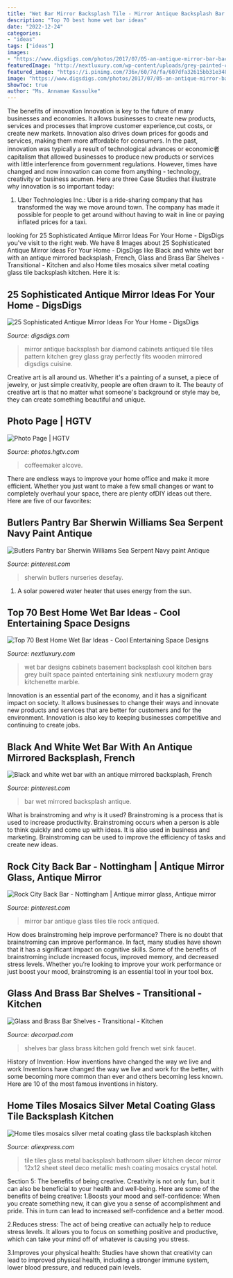 ```yaml
---
title: "Wet Bar Mirror Backsplash Tile - Mirror Antique Backsplash Bar Diamond Cabinets Antiqued Tile Tiles Pattern Kitchen Grey Glass Gray Perfectly Fits Wooden Mirrored Digsdigs Cuisine"
description: "Top 70 best home wet bar ideas"
date: "2022-12-24"
categories:
- "ideas"
tags: ["ideas"]
images:
- "https://www.digsdigs.com/photos/2017/07/05-an-antique-mirror-bar-backsplash-fits-grey-and-white-cabinets-perfectly.jpg"
featuredImage: "http://nextluxury.com/wp-content/uploads/grey-painted-cabinets-large-wet-bar-ideas-with-marble-backsplash.jpg"
featured_image: "https://i.pinimg.com/736x/60/7d/fa/607dfa32615bb31e348ade39f7c46bec.jpg"
image: "https://www.digsdigs.com/photos/2017/07/05-an-antique-mirror-bar-backsplash-fits-grey-and-white-cabinets-perfectly.jpg"
ShowToc: true
author: "Ms. Annamae Kassulke"
---
```



The benefits of innovation
Innovation is key to the future of many businesses and economies. It allows businesses to create new products, services and processes that improve customer experience,cut costs, or create new markets. Innovation also drives down prices for goods and services, making them more affordable for consumers. In the past, innovation was typically a result of technological advances or economic者 capitalism that allowed businesses to produce new products or services with little interference from government regulations. However, times have changed and now innovation can come from anything - technology, creativity or business acumen. Here are three Case Studies that illustrate why innovation is so important today: 
1) Uber Technologies Inc.: Uber is a ride-sharing company that has transformed the way we move around town. The company has made it possible for people to get around without having to wait in line or paying inflated prices for a taxi.

	

		
looking for 25 Sophisticated Antique Mirror Ideas For Your Home - DigsDigs you've visit to the right web. We have 8 Images about 25 Sophisticated Antique Mirror Ideas For Your Home - DigsDigs like Black and white wet bar with an antique mirrored backsplash, French, Glass and Brass Bar Shelves - Transitional - Kitchen and also Home tiles mosaics silver metal coating glass tile backsplash kitchen. Here it is:
		
    
## 25 Sophisticated Antique Mirror Ideas For Your Home - DigsDigs

<img loading=lazy src="https://www.digsdigs.com/photos/2017/07/05-an-antique-mirror-bar-backsplash-fits-grey-and-white-cabinets-perfectly.jpg" onerror="this.onerror=null;this.src='https://tse4.mm.bing.net/th?id=OIP.S7QoYniwvZoIjUdauXWR4QHaLH&amp;pid=15.1';" alt="25 Sophisticated Antique Mirror Ideas For Your Home - DigsDigs">

_Source: digsdigs.com_

>mirror antique backsplash bar diamond cabinets antiqued tile tiles pattern kitchen grey glass gray perfectly fits wooden mirrored digsdigs cuisine. 

	

Creative art is all around us. Whether it's a painting of a sunset, a piece of jewelry, or just simple creativity, people are often drawn to it. The beauty of creative art is that no matter what someone's background or style may be, they can create something beautiful and unique.

    
## Photo Page | HGTV

<img loading=lazy src="https://hgtvhome.sndimg.com/content/dam/images/hgtv/fullset/2015/2/23/0/sh2015_master-bedroom_coffeemaker-sink-alcove_v.jpg.rend.hgtvcom.616.924.suffix/1424704386971.jpeg" onerror="this.onerror=null;this.src='https://tse1.mm.bing.net/th?id=OIP.dmj7gADSvBn4IytXT7lY3gHaLH&amp;pid=15.1';" alt="Photo Page | HGTV">

_Source: photos.hgtv.com_

>coffeemaker alcove. 

	

There are endless ways to improve your home office and make it more efficient. Whether you just want to make a few small changes or want to completely overhaul your space, there are plenty ofDIY ideas out there. Here are five of our favorites: 

    
## Butlers Pantry Bar Sherwin Williams Sea Serpent Navy Paint Antique

<img loading=lazy src="https://i.pinimg.com/736x/5b/74/08/5b740880bb642870d4a9016baab92cbd.jpg" onerror="this.onerror=null;this.src='https://tse3.mm.bing.net/th?id=OIP.shcub_PWunIJdcVHyAXASgHaLH&amp;pid=15.1';" alt="Butlers Pantry bar Sherwin Williams Sea Serpent Navy paint Antique">

_Source: pinterest.com_

>sherwin butlers nurseries desefay. 

	

1. A solar powered water heater that uses energy from the sun.

    
## Top 70 Best Home Wet Bar Ideas - Cool Entertaining Space Designs

<img loading=lazy src="http://nextluxury.com/wp-content/uploads/grey-painted-cabinets-large-wet-bar-ideas-with-marble-backsplash.jpg" onerror="this.onerror=null;this.src='https://tse1.mm.bing.net/th?id=OIP.vZLn8-Phj3kTxpk-_F6R_AAAAA&amp;pid=15.1';" alt="Top 70 Best Home Wet Bar Ideas - Cool Entertaining Space Designs">

_Source: nextluxury.com_

>wet bar designs cabinets basement backsplash cool kitchen bars grey built space painted entertaining sink nextluxury modern gray kitchenette marble. 

	

Innovation is an essential part of the economy, and it has a significant impact on society. It allows businesses to change their ways and innovate new products and services that are better for customers and for the environment. Innovation is also key to keeping businesses competitive and continuing to create jobs.

    
## Black And White Wet Bar With An Antique Mirrored Backsplash, French

<img loading=lazy src="https://i.pinimg.com/736x/60/7d/fa/607dfa32615bb31e348ade39f7c46bec.jpg" onerror="this.onerror=null;this.src='https://tse2.mm.bing.net/th?id=OIP.dw_UYkzo6qzp8hyMo3aVogHaLH&amp;pid=15.1';" alt="Black and white wet bar with an antique mirrored backsplash, French">

_Source: pinterest.com_

>bar wet mirrored backsplash antique. 

	

What is brainstroming and why is it used?
Brainstroming is a process that is used to increase productivity. Brainstroming occurs when a person is able to think quickly and come up with ideas. It is also used in business and marketing. Brainstroming can be used to improve the efficiency of tasks and create new ideas.

    
## Rock City Back Bar - Nottingham | Antique Mirror Glass, Antique Mirror

<img loading=lazy src="https://i.pinimg.com/originals/12/fe/2a/12fe2a6994773daef5dd3029af4870c2.jpg" onerror="this.onerror=null;this.src='https://tse1.mm.bing.net/th?id=OIP.b1oUeKPCN_dNV18nHfimcAHaDS&amp;pid=15.1';" alt="Rock City Back Bar - Nottingham | Antique mirror glass, Antique mirror">

_Source: pinterest.com_

>mirror bar antique glass tiles tile rock antiqued. 

	

How does brainstroming help improve performance?
There is no doubt that brainstroming can improve performance. In fact, many studies have shown that it has a significant impact on cognitive skills. Some of the benefits of brainstroming include increased focus, improved memory, and decreased stress levels. Whether you’re looking to improve your work performance or just boost your mood, brainstroming is an essential tool in your tool box.

    
## Glass And Brass Bar Shelves - Transitional - Kitchen

<img loading=lazy src="https://cdn.decorpad.com/photos/2015/04/21/french-wet-bar-brass-and-glass-bar-shelves-marble-bar-sink-gold-bar-faucet.jpg" onerror="this.onerror=null;this.src='https://tse3.mm.bing.net/th?id=OIP.2Y7PbMSrUwLN1Eyspq7Z-wHaJ-&amp;pid=15.1';" alt="Glass and Brass Bar Shelves - Transitional - Kitchen">

_Source: decorpad.com_

>shelves bar glass brass kitchen gold french wet sink faucet. 

	

History of Invention: How inventions have changed the way we live and work
Inventions have changed the way we live and work for the better, with some becoming more common than ever and others becoming less known. Here are 10 of the most famous inventions in history.

    
## Home Tiles Mosaics Silver Metal Coating Glass Tile Backsplash Kitchen

<img loading=lazy src="https://ae01.alicdn.com/kf/HTB1TdxFKFXXXXXFXXXXq6xXFXXXQ/Home-tiles-mosaics-silver-metal-coating-glass-tile-backsplash-kitchen-bathroom-wall-decor-12x12-mesh-sheet.jpg" onerror="this.onerror=null;this.src='https://tse2.mm.bing.net/th?id=OIP.LRifODaZGzN-kgv-9hFWUgHaHa&amp;pid=15.1';" alt="Home tiles mosaics silver metal coating glass tile backsplash kitchen">

_Source: aliexpress.com_

>tile tiles glass metal backsplash bathroom silver kitchen decor mirror 12x12 sheet steel deco metallic mesh coating mosaics crystal hotel. 

	

Section 5: The benefits of being creative.
Creativity is not only fun, but it can also be beneficial to your health and well-being. Here are some of the benefits of being creative:
1.Boosts your mood and self-confidence: When you create something new, it can give you a sense of accomplishment and pride. This in turn can lead to increased self-confidence and a better mood.

2.Reduces stress: The act of being creative can actually help to reduce stress levels. It allows you to focus on something positive and productive, which can take your mind off of whatever is causing you stress.

3.Improves your physical health: Studies have shown that creativity can lead to improved physical health, including a stronger immune system, lower blood pressure, and reduced pain levels.


